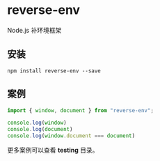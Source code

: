 # reverse-env

Node.js 补环境框架

## 安装

```
npm install reverse-env --save
```

## 案例

```javascript
import { window, document } from "reverse-env";

console.log(window)
console.log(document)
console.log(window.document === document)
```

更多案例可以查看 **testing** 目录。
